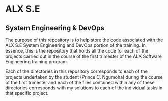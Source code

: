 # ALX S.E
## System Engineering & DevOps
The purpose of this repository is to help store the code associated with the ALX S.E System Engineering and DevOps portion of the training. In essence, this is the repository that holds all the code for each of the projects carried out in the course of the first trimester of the ALX Software Engineering training program.

Each of the directories in this repository corresponds to each of the projects undertaken by the student (Prince C. Ngumoha) during the course of the first trimester and each of the files contained within any of these directories corresponds with my solutions to each of the individual tasks in that specific project.
